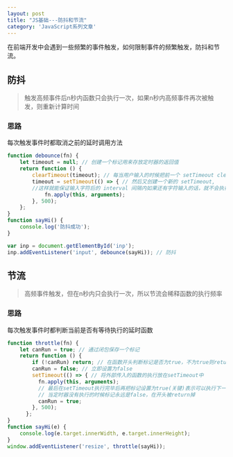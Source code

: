 ```yaml
---
layout: post
title: "JS基础---防抖和节流"
category: 'JavaScript系列文章'
---
```


在前端开发中会遇到一些频繁的事件触发，如何限制事件的频繁触发，防抖和节流。

## 防抖

> 触发高频事件后n秒内函数只会执行一次，如果n秒内高频事件再次被触发，则重新计算时间

### 思路

每次触发事件时都取消之前的延时调用方法

```javascript
function debounce(fn) {
    let timeout = null; // 创建一个标记用来存放定时器的返回值
    return function () {
        clearTimeout(timeout); // 每当用户输入的时候把前一个 setTimeout clear 掉
        timeout = setTimeout(() => { // 然后又创建一个新的 setTimeout, 
        //这样就能保证输入字符后的 interval 间隔内如果还有字符输入的话，就不会执行fn 函数
            fn.apply(this, arguments);
        }, 500);
    };
}
function sayHi() {
    console.log('防抖成功');
}

var inp = document.getElementById('inp');
inp.addEventListener('input', debounce(sayHi)); // 防抖
```

## 节流

> 高频事件触发，但在n秒内只会执行一次，所以节流会稀释函数的执行频率

### 思路

每次触发事件时都判断当前是否有等待执行的延时函数

```javascript
function throttle(fn) {
    let canRun = true; // 通过闭包保存一个标记
    return function () {
        if (!canRun) return; // 在函数开头判断标记是否为true，不为true则return
        canRun = false; // 立即设置为false
        setTimeout(() => { // 将外部传入的函数的执行放在setTimeout中
          fn.apply(this, arguments);
          // 最后在setTimeout执行完毕后再把标记设置为true(关键)表示可以执行下一次循环了。
          // 当定时器没有执行的时候标记永远是false，在开头被return掉
          canRun = true;
        }, 500);
      };
}
function sayHi(e) {
    console.log(e.target.innerWidth, e.target.innerHeight);
}
window.addEventListener('resize', throttle(sayHi));
```